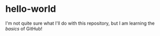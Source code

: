 # hello-world
I'm not quite sure what I'll do with this repository, but I am learning the *basics* of GitHub!
